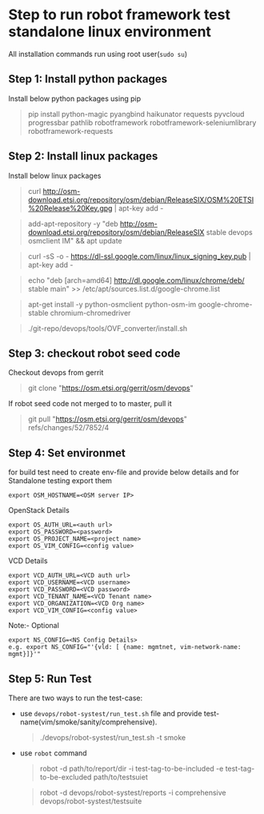 <!--
Copyright 2019 Tech Mahindra Limited

All Rights Reserved.

Licensed under the Apache License, Version 2.0 (the "License"); you may
not use this file except in compliance with the License. You may obtain
a copy of the License at

        http://www.apache.org/licenses/LICENSE-2.0

Unless required by applicable law or agreed to in writing, software
distributed under the License is distributed on an "AS IS" BASIS, WITHOUT
WARRANTIES OR CONDITIONS OF ANY KIND, either express or implied. See the
License for the specific language governing permissions and limitations
under the License.
-->


# Step to run robot framework test standalone linux environment

All installation commands run using root user(`sudo su`)
## Step 1: Install python packages
Install below python packages using pip
>pip install python-magic pyangbind haikunator requests pyvcloud progressbar pathlib robotframework robotframework-seleniumlibrary robotframework-requests

## Step 2: Install linux packages
Install below linux packages
>curl http://osm-download.etsi.org/repository/osm/debian/ReleaseSIX/OSM%20ETSI%20Release%20Key.gpg | apt-key add -

>add-apt-repository -y "deb http://osm-download.etsi.org/repository/osm/debian/ReleaseSIX stable devops osmclient IM" && apt update

>curl -sS -o - https://dl-ssl.google.com/linux/linux_signing_key.pub | apt-key add -

>echo "deb [arch=amd64]  http://dl.google.com/linux/chrome/deb/ stable main" >> /etc/apt/sources.list.d/google-chrome.list

> apt-get install -y python-osmclient python-osm-im google-chrome-stable chromium-chromedriver

>./git-repo/devops/tools/OVF_converter/install.sh

## Step 3: checkout robot seed code
Checkout devops from gerrit
> git clone "https://osm.etsi.org/gerrit/osm/devops"

If robot seed code not merged to to master, pull it
> git pull "https://osm.etsi.org/gerrit/osm/devops" refs/changes/52/7852/4

## Step 4: Set environmet
for build test need to create env-file and provide below details and for Standalone testing export them
```
export OSM_HOSTNAME=<OSM server IP>
```

OpenStack Details
```
export OS_AUTH_URL=<auth url>
export OS_PASSWORD=<password>
export OS_PROJECT_NAME=<project name>
export OS_VIM_CONFIG=<config value>
```

VCD Details
```
export VCD_AUTH_URL=<VCD auth url>
export VCD_USERNAME=<VCD username>
export VCD_PASSWORD=<VCD password>
export VCD_TENANT_NAME=<VCD Tenant name>
export VCD_ORGANIZATION=<VCD Org name>
export VCD_VIM_CONFIG=<config value>
```

Note:- Optional
```
export NS_CONFIG=<NS Config Details>
e.g. export NS_CONFIG="'{vld: [ {name: mgmtnet, vim-network-name: mgmt}]}'"
```

## Step 5: Run Test
There are two ways to run the test-case:
* use `devops/robot-systest/run_test.sh` file and provide test-name(vim/smoke/sanity/comprehensive).
  > ./devops/robot-systest/run_test.sh -t smoke

* use `robot` command
  > robot -d path/to/report/dir -i test-tag-to-be-included -e test-tag-to-be-excluded path/to/testsuiet
  
  > robot -d devops/robot-systest/reports -i comprehensive devops/robot-systest/testsuite